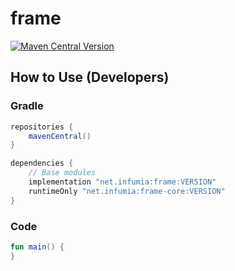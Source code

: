 # frame
[![Maven Central Version](https://img.shields.io/maven-central/v/net.infumia/frame)](https://central.sonatype.com/artifact/net.infumia/frame)
## How to Use (Developers)
### Gradle
```groovy
repositories {
    mavenCentral()
}

dependencies {
    // Base modules
    implementation "net.infumia:frame:VERSION"
    runtimeOnly "net.infumia:frame-core:VERSION"
}
```
### Code
```kotlin
fun main() {
}
```
